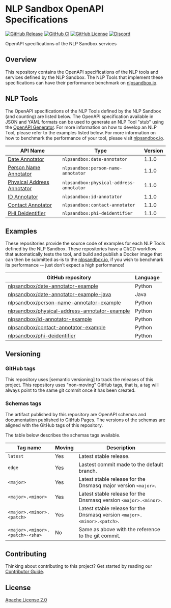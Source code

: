 # NLP Sandbox OpenAPI Specifications

[![GitHub Release](https://img.shields.io/github/release/nlpsandbox/nlpsandbox-schemas.svg?include_prereleases&color=94398d&labelColor=555555&logoColor=ffffff&style=for-the-badge&logo=github)](https://github.com/nlpsandbox/nlpsandbox-schemas/releases)
[![GitHub CI](https://img.shields.io/github/workflow/status/nlpsandbox/nlpsandbox-schemas/ci.svg?color=94398d&labelColor=555555&logoColor=ffffff&style=for-the-badge&logo=github)](https://github.com/nlpsandbox/nlpsandbox-schemas)
[![GitHub License](https://img.shields.io/github/license/nlpsandbox/nlpsandbox-schemas.svg?color=94398d&labelColor=555555&logoColor=ffffff&style=for-the-badge&logo=github)](https://github.com/nlpsandbox/nlpsandbox-schemas)
[![Discord](https://img.shields.io/discord/770484164393828373.svg?color=94398d&labelColor=555555&logoColor=ffffff&style=for-the-badge&label=Discord&logo=discord)](https://discord.gg/Zb4ymtF "Realtime support / chat with the community and the team")

OpenAPI specifications of the NLP Sandbox services

## Overview

This repository contains the OpenAPI specifications of the NLP tools and
services defined by the NLP Sandbox. The NLP Tools that implement these
specifications can have their performance benchmark on [nlpsandbox.io].

## NLP Tools

The OpenAPI specifications of the NLP Tools defined by the NLP Sandbox (and
counting) are listed below. The OpenAPI specification available in JSON and YAML
formats can be used to generate an NLP Tool "stub" using the [OpenAPI
Generator]. For more information on how to develop an NLP Tool, please refer to
the examples listed below. For more information on how to benchmark the
performance of your tool, please visit [nlpsandbox.io].

API Name                     | Type                                    | Version
-----------------------------|-----------------------------------------|---
[Date Annotator]             | `nlpsandbox:date-annotator`             | 1.1.0
[Person Name Annotator]      | `nlpsandbox:person-name-annotator`      | 1.1.0
[Physical Address Annotator] | `nlpsandbox:physical-address-annotator` | 1.1.0
[ID Annotator]               | `nlpsandbox:id-annotator`               | 1.1.0
[Contact Annotator]          | `nlpsandbox:contact-annotator`          | 1.1.0
[PHI Deidentifier]           | `nlpsandbox:phi-deidentifier`           | 1.1.0

## Examples

These repositories provide the source code of examples for each NLP Tools
defined by the NLP Sandbox. These repositories have a CI/CD workflow that
automatically tests the tool, and build and publish a Docker image that can then
be submitted as-is to the [nlpsandbox.io], if you wish to benchmark its
performance -- just don't expect a high performance!

GitHub repository                               | Language
------------------------------------------------|----------
[nlpsandbox/date-annotator-example]             | Python
[nlpsandbox/date-annotator-example-java]        | Java
[nlpsandbox/person-name-annotator-example]      | Python
[nlpsandbox/physical-address-annotator-example] | Python
[nlpsandbox/id-annotator-example]               | Python
[nlpsandbox/contact-annotator-example]          | Python
[nlpsandbox/phi-deidentifier]                   | Python

## Versioning

### GitHub tags

This repository uses [semantic versioning] to track the releases of this
project. This repository uses "non-moving" GitHub tags, that is, a tag will
always point to the same git commit once it has been created.

### Schemas tags

The artifact published by this repository are OpenAPI schemas and documentation
published to GitHub Pages. The versions of the schemas are aligned with the
GitHub tags of this repository.

The table below describes the schemas tags available.

| Tag name                        | Moving | Description
|---------------------------------|--------|------------
| `latest`                        | Yes    | Latest stable release.
| `edge`                          | Yes    | Lastest commit made to the default branch.
| `<major>`                       | Yes    | Latest stable release for the Dnsmasq major version `<major>`.
| `<major>.<minor>`               | Yes    | Latest stable release for the Dnsmasq version `<major>.<minor>`.
| `<major>.<minor>.<patch>`       | Yes    | Latest stable release for the Dnsmasq version `<major>.<minor>.<patch>`.
| `<major>.<minor>.<patch>-<sha>` | No     | Same as above with the reference to the git commit.

## Contributing

Thinking about contributing to this project? Get started by reading our
[Contributor Guide](CONTRIBUTING.md).

## License

[Apache License 2.0]

<!-- Links -->

[nlpsandbox.io]: https://nlpsandbox.io
[Date Annotator]: https://nlpsandbox.github.io/nlpsandbox-schemas/date-annotator/latest/docs/
[Person Name Annotator]: https://nlpsandbox.github.io/nlpsandbox-schemas/person-name-annotator/latest/docs/
[Physical Address Annotator]: https://nlpsandbox.github.io/nlpsandbox-schemas/physical-address-annotator/latest/docs/
[ID Annotator]: https://nlpsandbox.github.io/nlpsandbox-schemas/id-annotator/latest/docs/
[Contact Annotator]: https://nlpsandbox.github.io/nlpsandbox-schemas/contact-annotator/latest/docs/
[PHI Deidentifier]: https://nlpsandbox.github.io/nlpsandbox-schemas/phi-deidentifier/latest/docs/

[OpenAPI Generator]: https://github.com/OpenAPITools/openapi-generator

[nlpsandbox/date-annotator-example]: https://github.com/nlpsandbox/date-annotator-example
[nlpsandbox/date-annotator-example-java]: https://github.com/nlpsandbox/date-annotator-example-java
[nlpsandbox/person-name-annotator-example]: https://github.com/nlpsandbox/person-name-annotator-example
[nlpsandbox/physical-address-annotator-example]: https://github.com/nlpsandbox/physical-address-annotator-example
[nlpsandbox/id-annotator-example]: https://github.com/nlpsandbox/id-annotator-example
[nlpsandbox/contact-annotator-example]: https://github.com/nlpsandbox/contact-annotator-example
[nlpsandbox/phi-deidentifier]: https://github.com/nlpsandbox/phi-deidentifier

[Docker Hub]: https://hub.docker.com/u/nlpsandbox

[Apache License 2.0]: https://github.com/nlpsandbox/date-annotator-example/blob/develop/LICENSE
